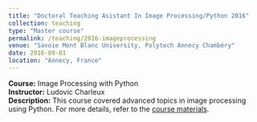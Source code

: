```yaml
---
title: "Doctoral Teaching Asistant In Image Processing/Python 2016"
collection: teaching
type: "Master course"
permalink: /teaching/2016-imageprocessing
venue: "Savoie Mont Blanc University, Polytech Annecy Chambéry"
date: 2016-09-01
location: "Annecy, France"
---
```


**Course:** Image Processing with Python  
**Instructor:** Ludovic Charleux  
**Description:** This course covered advanced topics in image processing using Python. 
For more details, refer to the [course materials](https://scientific-python.readthedocs.io/en/latest/notebooks_rst/notebooks.html).